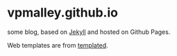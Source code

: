 vpmalley.github.io
==================

some blog, based on [Jekyll](http://jekyllrb.com) and hosted on Github Pages.

Web templates are from [templated](http://templated.co).
